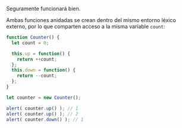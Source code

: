 Seguramente funcionará bien.

Ambas funciones anidadas se crean dentro del mismo entorno léxico externo, por lo que comparten acceso a la misma variable `count`:

````js
function Counter() {
  let count = 0;

  this.up = function() {
    return ++count;
  };
  this.down = function() {
    return --count;
  };
}

let counter = new Counter();

alert( counter.up() ); // 1
alert( counter.up() ); // 2
alert( counter.down() ); // 1
````

